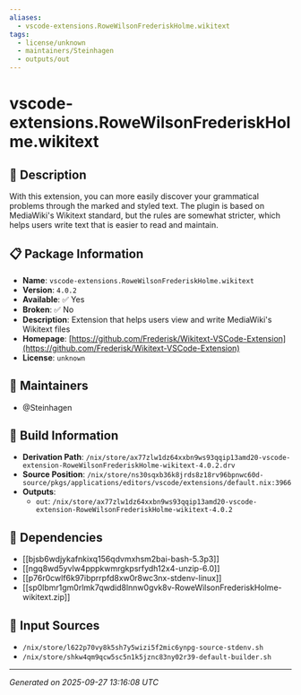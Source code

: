 ```yaml
---
aliases:
  - vscode-extensions.RoweWilsonFrederiskHolme.wikitext
tags:
  - license/unknown
  - maintainers/Steinhagen
  - outputs/out
---
```


# vscode-extensions.RoweWilsonFrederiskHolme.wikitext

## 📝 Description

With this extension, you can more easily discover your grammatical problems
through the marked and styled text. The plugin is based on MediaWiki's
Wikitext standard, but the rules are somewhat stricter, which helps users
write text that is easier to read and maintain.


## 📋 Package Information

- **Name**: `vscode-extensions.RoweWilsonFrederiskHolme.wikitext`
- **Version**: `4.0.2`
- **Available**: ✅ Yes
- **Broken**: ✅ No
- **Description**: Extension that helps users view and write MediaWiki's Wikitext files
- **Homepage**: [https://github.com/Frederisk/Wikitext-VSCode-Extension](https://github.com/Frederisk/Wikitext-VSCode-Extension)
- **License**: `unknown`
## 👥 Maintainers

- @Steinhagen


## 🔧 Build Information

- **Derivation Path**: `/nix/store/ax77zlw1dz64xxbn9ws93qqip13amd20-vscode-extension-RoweWilsonFrederiskHolme-wikitext-4.0.2.drv`
- **Source Position**: `/nix/store/ns30sqxb36k8jrds8z18rv96bpnwc60d-source/pkgs/applications/editors/vscode/extensions/default.nix:3966`
- **Outputs**:
  - `out`:  `/nix/store/ax77zlw1dz64xxbn9ws93qqip13amd20-vscode-extension-RoweWilsonFrederiskHolme-wikitext-4.0.2`

## 🔗 Dependencies

- [[bjsb6wdjykafnkixq156qdvmxhsm2bai-bash-5.3p3]]
- [[ngq8wd5yvlw4pppkwmrgkpsrfydh12x4-unzip-6.0]]
- [[p76r0cwlf6k97ibprrpfd8xw0r8wc3nx-stdenv-linux]]
- [[sp0lbmr1gm0rlmk7qwdid8lnnw0gvk8v-RoweWilsonFrederiskHolme-wikitext.zip]]

## 📁 Input Sources

- `/nix/store/l622p70vy8k5sh7y5wizi5f2mic6ynpg-source-stdenv.sh`
- `/nix/store/shkw4qm9qcw5sc5n1k5jznc83ny02r39-default-builder.sh`

---
*Generated on 2025-09-27 13:16:08 UTC*
